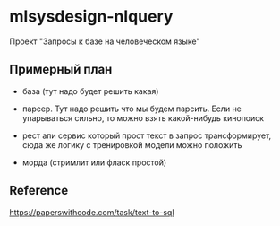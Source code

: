 # mlsysdesign-nlquery

Проект "Запросы к базе на человеческом языке"

## Примерный план

- база (тут надо будет решить какая)

- парсер. Тут надо решить что мы будем парсить. Если не упарываться сильно, то можно взять какой-нибудь кинопоиск

- рест апи сервис который прост текст в запрос трансформирует, сюда же логику с тренировкой модели можно положить

- морда (стримлит или фласк простой)


## Reference

https://paperswithcode.com/task/text-to-sql
